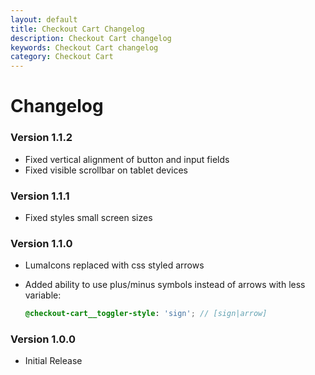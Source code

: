 ```yaml
---
layout: default
title: Checkout Cart Changelog
description: Checkout Cart changelog
keywords: Checkout Cart changelog
category: Checkout Cart
---
```


# Changelog

### Version 1.1.2

 -  Fixed vertical alignment of button and input fields
 -  Fixed visible scrollbar on tablet devices

### Version 1.1.1

 -  Fixed styles small screen sizes

### Version 1.1.0

 -  LumaIcons replaced with css styled arrows
 -  Added ability to use plus/minus symbols instead of arrows with less variable:

    ```scss
    @checkout-cart__toggler-style: 'sign'; // [sign|arrow]
    ```

### Version 1.0.0

 -  Initial Release
